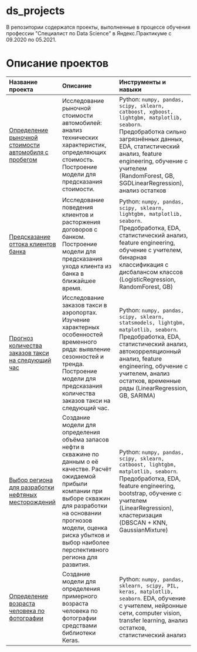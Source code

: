 # ds_projects

В репозитории содержатся проекты, выполненные в процессе обучения профессии "Специалист по Data Science" в Яндекс.Практикуме с 09.2020 по 05.2021.

# Описание проектов

| Название проекта | Описание | Инструменты и навыки | 
| :---------------------- | :---------------------- | :---------------------- |
| [Определение рыночной стоимости автомобиля с пробегом](autos_price__project) | Исследование рыночной стоимости автомобилей: анализ технических характеристик, определяющих стоимость. Построение модели для предсказания стоимости. | Python: `numpy, pandas, scipy, sklearn, catboost, xgboost, lightgbm, matplotlib, seaborn`. Предобработка сильно загрязнённых данных, EDA, статистический анализ, feature engineering, обучение с учителем (RandomForest, GB, SGDLinearRegression), анализ остатков |
| [Предсказание оттока клиентов банка](bank_exit__project) | Исследование поведения клиентов и расторжения договоров с банком. Построение модели для предсказания ухода клиента из банка в ближайшее время. | Python: `numpy, pandas, scipy, sklearn, lightgbm, matplotlib, seaborn`. Предобработка, EDA, статистический анализ, feature engineering, обучение с учителем, бинарная классификация с дисбалансом классов (LogisticRegression, RandomForest, GB) |
| [Прогноз количества заказов такси на следующий час](taxi_orders__project) | Исследование заказов такси в аэропортах. Изучение характерных особенностей временного ряда: выявление сезонностей и тренда. Построение модели для предсказания количества заказов такси на следующий час. | Python: `numpy, pandas, scipy, sklearn, statsmodels, lightgbm, matplotlib, seaborn`. Предобработка, EDA, статистический анализ, автокорреляционный анализ, feature engineering, обучение с учителем, анализ остатков, временные ряды (LinearRegression, GB, SARIMA)  |
| [Выбор региона для разработки нефтяных месторождений](oil_reserves__project) | Создание модели для определения объёма запасов нефти в скважине по данным о её качестве. Расчёт ожидаемой прибыли компании при выборе скважин для разработки на основании прогнозов модели, оценка риска убытков и выбор наиболее перспективного региона для развития. | Python: `numpy, pandas, scipy, sklearn, catboost, lightgbm, matplotlib, seaborn`. Предобработка, EDA, feature engineering, bootstrap, обучение с учителем (LinearRegression), кластеризация (DBSCAN + KNN, GaussianMixture) |
| [Определение возраста человека по фотографии](photos_age__project) | Создание модели для определения примерного возраста человека по фотографии средствами библиотеки Keras. | Python: `numpy, pandas, sklearn, scipy, PIL, keras, matplotlib, seaborn`. EDA, обучение с учителем, нейронные сети, computer vision, transfer learning, анализ остатков,  статистический анализ |

